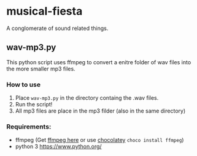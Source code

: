 # musical-fiesta #
A conglomerate of sound related things.

## wav-mp3.py ##
This python script uses ffmpeg to convert a enitre folder of wav files into the more smaller mp3 files.
### How to use ###
1. Place `wav-mp3.py` in the directory containg the .wav files.
2. Run the script!
3. All mp3 files are place in the mp3 filder (also in the same directory)

### Requirements: ###
- ffmpeg (Get [ffmpeg here](https://ffmpeg.org/) or use [chocolatey](https://chocolatey.org/) `choco install ffmpeg`)
- python 3 https://www.python.org/
